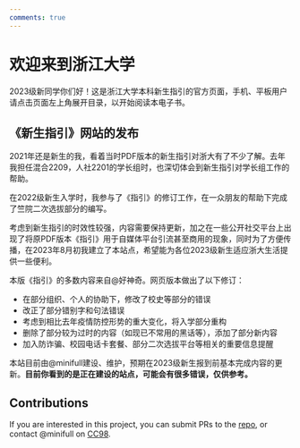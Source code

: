 ```yaml
---
comments: true
---
```


# 欢迎来到浙江大学

2023级新同学你们好！这是浙江大学本科新生指引的官方页面，手机、平板用户请点击页面左上角展开目录，以开始阅读本电子书。

## 《新生指引》网站的发布

2021年还是新生的我，看着当时PDF版本的新生指引对浙大有了不少了解。去年我担任混合2209，人社2201的学长组时，也深切体会到新生指引对学长组工作的帮助。

在2022级新生入学时，我参与了《指引》的修订工作，在一众朋友的帮助下完成了竺院二次选拔部分的编写。

考虑到新生指引的时效性较强，内容需要保持更新，加之在一些公开社交平台上出现了将原PDF版本《指引》用于自媒体平台引流甚至商用的现象，同时为了方便传播，在2023年8月初我建立了本站点，希望能为各位2023级新生适应浙大生活提供一些便利。

本版《指引》的多数内容来自@好神奇。网页版本做出了以下修订：

- 在部分组织、个人的协助下，修改了校史等部分的错误
- 改正了部分错别字和句法错误
- 考虑到相比去年疫情防控形势的重大变化，将入学部分重构
- 删除了部分较为过时的内容（如现已不常用的黑话等），添加了部分新内容
- 加入防诈骗、校园电话卡套餐、部分二次选拔平台等相关的重要信息提醒

本站目前由@minifull建设、维护，预期在2023级新生报到前基本完成内容的更新。**目前你看到的是正在建设的站点，可能会有很多错误，仅供参考。**

## Contributions

If you are interested in this project, you can submit PRs to the [repo](https://github.com/mini-full/zju-welcome), or contact @minifull on [CC98](https://cc98.org).
